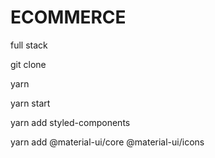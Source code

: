 # ECOMMERCE
 full stack 


git clone

yarn

yarn start

yarn add styled-components

yarn add @material-ui/core @material-ui/icons 